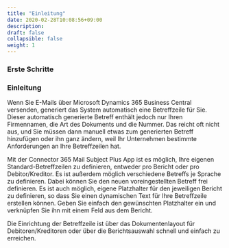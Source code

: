 ```yaml
---
title: "Einleitung"
date: 2020-02-28T10:08:56+09:00
description: 
draft: false
collapsible: false
weight: 1
---
```

### Erste Schritte

### Einleitung

Wenn Sie E-Mails über Microsoft Dynamics 365 Business Central versenden, generiert das System automatisch eine Betreffzeile für Sie. Dieser automatisch generierte Betreff enthält jedoch nur Ihren Firmennamen, die Art des Dokuments und die Nummer. Das reicht oft nicht aus, und Sie müssen dann manuell etwas zum generierten Betreff hinzufügen oder ihn ganz ändern, weil Ihr Unternehmen bestimmte Anforderungen an Ihre Betreffzeilen hat.

Mit der Connector 365 Mail Subject Plus App ist es möglich, Ihre eigenen Standard-Betreffzeilen zu definieren, entweder pro Bericht oder pro Debitor/Kreditor. Es ist außerdem möglich verschiedene Betreffs je Sprache zu definieren. Dabei können Sie den neuen voreingestellten Betreff frei definieren. Es ist auch möglich, eigene Platzhalter für den jeweiligen Bericht zu definieren, so dass Sie einen dynamischen Text für Ihre Betreffzeile erstellen können. Geben Sie einfach den gewünschten Platzhalter ein und verknüpfen Sie ihn mit einem Feld aus dem Bericht.

Die Einrichtung der Betreffzeile ist über das Dokumentenlayout für Debitoren/Kreditoren oder über die Berichtsauswahl schnell und einfach zu erreichen.
